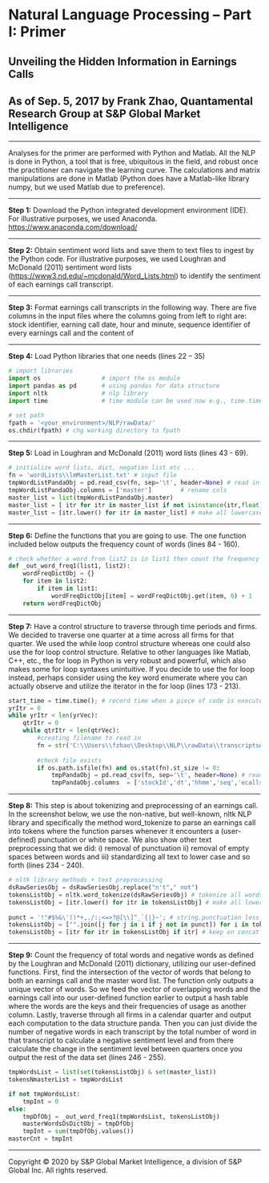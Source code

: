# Natural Language Processing – Part I: Primer
## Unveiling the Hidden Information in Earnings Calls
## As of Sep. 5, 2017 by Frank Zhao, Quantamental Research Group at S&P Global Market Intelligence 

---
Analyses for the primer are performed with Python and Matlab. All the NLP is done in Python, a tool that is free, ubiquitous in the field, and robust once the practitioner can navigate the learning curve. The calculations and matrix manipulations are done in Matlab (Python does have a Matlab-like library numpy, but we used Matlab due to preference).

---

**Step 1:** Download the Python integrated development environment (IDE). For illustrative
purposes, we used Anaconda. https://www.anaconda.com/download/

---

**Step 2:** Obtain sentiment word lists and save them to text files to ingest by the Python code. For illustrative purposes, we used Loughran and McDonald (2011) sentiment word lists (https://www3.nd.edu/~mcdonald/Word_Lists.html) to identify the sentiment of each
earnings call transcript.

---

**Step 3:** Format earnings call transcripts in the following way. There are five columns in the input files where the columns going from left to right are: stock identifier, earning call date, hour and minute, sequence identifier of every earnings call and the content of

---

**Step 4:** Load Python libraries that one needs (lines 22 – 35)

```python
# import libraries  
import os                 # import the os module 
import pandas as pd       # using pandas for data structure 
import nltk               # nlp library
import time               # time module can be used now e.g., time.time()

# set path
fpath = '<your_environment>/NLP/rawData/'
os.chdir(fpath) # chg working directory to fpath  
```

---

**Step 5:** Load in Loughran and McDonald (2011) word lists (lines 43 - 69).

```python
# initialize word lists, dict, negation list etc ...                                                                                            
fn = 'wordLists\\lmMasterList.txt' # input file
tmpWordListPandaObj = pd.read_csv(fn, sep='\t', header=None) # read in tab-delimited text file with no header
tmpWordListPandaObj.columns = ['master'] 		# rename cols 
master_list = list(tmpWordListPandaObj.master)    
master_list = [ itr for itr in master_list if not isinstance(itr,float) ]  
master_list = [itr.lower() for itr in master_list] # make all lowercase
```

---

**Step 6:** Define the functions that you are going to use. The one function included below
outputs the frequency count of words (lines 84 - 160).

```python
# check whether a word from list2 is in list1 then count the frequency of that word
def _out_word_freq1(list1, list2):
    wordFreqDictObj = {}
    for item in list2: 
        if item in list1: 
            wordFreqDictObj[item] = wordFreqDictObj.get(item, 0) + 1
    return wordFreqDictObj
```

---

**Step 7:** Have a control structure to traverse through time periods and firms. We decided to traverse one quarter at a time across all firms for that quarter. We used the while loop control structure whereas one could also use the for loop control structure. Relative to other languages like Matlab, C++, etc., the for loop in Python is very robust and powerful, which also makes some for loop syntaxes unintuitive. If you decide to use the for loop instead, perhaps consider using the key word enumerate where you can
actually observe and utilize the iterator in the for loop (lines 173 - 213).

```python
start_time = time.time(); # record time when a piece of code is executed 
yrItr = 0
while yrItr < len(yrVec):
    qtrItr = 0
    while qtrItr < len(qtrVec): 
        #creating filename to read in
        fn = str('C:\\Users\\fzhao\\Desktop\\NLP\\rawData\\transcriptsAll\\sp9_q' + str(qtrVec[qtrItr]) + '_' + str(yrVec[yrItr])  + '.txt') # input file
       
        #check file exists                                                                          
        if os.path.isfile(fn) and os.stat(fn).st_size != 0:
            tmpPandaObj = pd.read_csv(fn, sep='\t', header=None) # read in tab-delimited text file with no header
            tmpPandaObj.columns  = ['stockId','dt','hhmm','seq','ecalls'] # rename cols 
```

---

**Step 8:** This step is about tokenizing and preprocessing of an earnings call. In the screenshot below, we use the non-native, but well-known, nltk NLP library and specifically the method word_tokenize to parse an earnings call into tokens where the function parses whenever it encounters a (user-defined) punctuation or white space. We also show other text preprocessing that we did: i) removal of punctuation ii) removal of empty spaces between words and iii) standardizing all text to lower case and so forth
(lines 234 - 240).

```python
# nltk library methods + text preprocessing
dsRawSeriesObj = dsRawSeriesObj.replace("n't"," not")   
tokensListObj = nltk.word_tokenize(dsRawSeriesObj) # tokenize all words 
tokensListObj = [itr.lower() for itr in tokensListObj] # make all lowercase
            
punct = '!"#$%&\'()*+,./:;<=>?@[\\]^_`{|}~'; # string.punctuation less '-'                   
tokensListObj = ["".join([j for j in i if j not in punct]) for i in tokensListObj]
tokensListObj = [itr for itr in tokensListObj if itr] # keep on concat if item in list isnt empty 
```
---

**Step 9:** Count the frequency of total words and negative words as defined by the Loughran and McDonald (2011) dictionary, utilizing our user-defined functions. First, find the intersection of the vector of words that belong to both an earnings call and the master word list. The function only outputs a unique vector of words. So we feed the vector of overlapping words and the earnings call into our user-defined function earlier to output a hash table where the words are the keys and their frequencies of usage as another column. Lastly, traverse through all firms in a calendar quarter and output each computation to the data structure panda. Then you can just divide the number of negative words in each transcript by the total number of word in that transcript to calculate a negative sentiment level and from there calculate the change in the sentiment level between quarters once you output the rest of the data set (lines 246 -
255).

```python
tmpWordsList = list(set(tokensListObj) & set(master_list)) 
tokensNmasterList = tmpWordsList

if not tmpWordsList:
    tmpInt = 0
else:
    tmpDfObj = _out_word_freq1(tmpWordsList, tokensListObj)
    masterWordsDsDictObj = tmpDfObj
    tmpInt = sum(tmpDfObj.values())
masterCnt = tmpInt                   
```

---

Copyright © 2020 by S&P Global Market Intelligence, a division of S&P Global Inc. All
rights reserved. 
